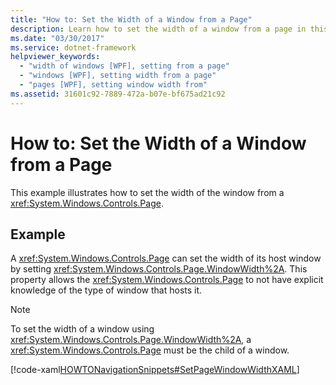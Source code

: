 ```yaml
---
title: "How to: Set the Width of a Window from a Page"
description: Learn how to set the width of a window from a page in this article, via the included code example in XAML.
ms.date: "03/30/2017"
ms.service: dotnet-framework
helpviewer_keywords: 
  - "width of windows [WPF], setting from a page"
  - "windows [WPF], setting width from a page"
  - "pages [WPF], setting window width from"
ms.assetid: 31601c92-7889-472a-b07e-bf675ad21c92
---
```

# How to: Set the Width of a Window from a Page

This example illustrates how to set the width of the window from a <xref:System.Windows.Controls.Page>.

## Example

A <xref:System.Windows.Controls.Page> can set the width of its host window by setting <xref:System.Windows.Controls.Page.WindowWidth%2A>. This property allows the <xref:System.Windows.Controls.Page> to not have explicit knowledge of the type of window that hosts it.

> [!NOTE]
> To set the width of a window using <xref:System.Windows.Controls.Page.WindowWidth%2A>, a <xref:System.Windows.Controls.Page> must be the child of a window.

[!code-xaml[HOWTONavigationSnippets#SetPageWindowWidthXAML](~/samples/snippets/csharp/VS_Snippets_Wpf/HOWTONavigationSnippets/CSharp/SetWindowWidthPage.xaml#setpagewindowwidthxaml)]
